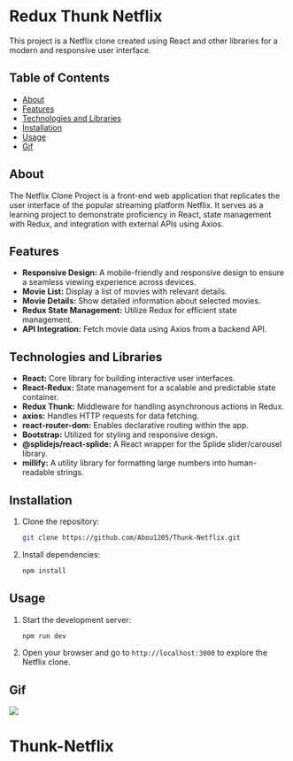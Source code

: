 # Redux Thunk Netflix

This project is a Netflix clone created using React and other libraries for a modern and responsive user interface.


## Table of Contents

- [About](#about)
- [Features](#features)
- [Technologies and Libraries](#technologiesandlibraries)
- [Installation](#installation)
- [Usage](#usage)
- [Gif](#gif)

## About

The Netflix Clone Project is a front-end web application that replicates the user interface of the popular streaming platform Netflix. It serves as a learning project to demonstrate proficiency in React, state management with Redux, and integration with external APIs using Axios.

## Features

- **Responsive Design:** A mobile-friendly and responsive design to ensure a seamless viewing experience across devices.
- **Movie List:** Display a list of movies with relevant details.
- **Movie Details:** Show detailed information about selected movies.
- **Redux State Management:** Utilize Redux for efficient state management.
- **API Integration:** Fetch movie data using Axios from a backend API.

## Technologies and Libraries

- **React:** Core library for building interactive user interfaces.
- **React-Redux:** State management for a scalable and predictable state container.
- **Redux Thunk:** Middleware for handling asynchronous actions in Redux.
- **axios:** Handles HTTP requests for data fetching.
- **react-router-dom:** Enables declarative routing within the app.
- **Bootstrap:** Utilized for styling and responsive design.
- **@splidejs/react-splide:** A React wrapper for the Splide slider/carousel library.
- **millify:** A utility library for formatting large numbers into human-readable strings.


## Installation

1. Clone the repository:

   ```bash
   git clone https://github.com/Abou1205/Thunk-Netflix.git
   ```

2. Install dependencies:

   ```bash
   npm install
   ```

## Usage

1. Start the development server:

   ```bash
   npm run dev
   ```

2. Open your browser and go to `http://localhost:3000` to explore the Netflix clone.


## Gif

![](./src/video.gif)
# Thunk-Netflix
